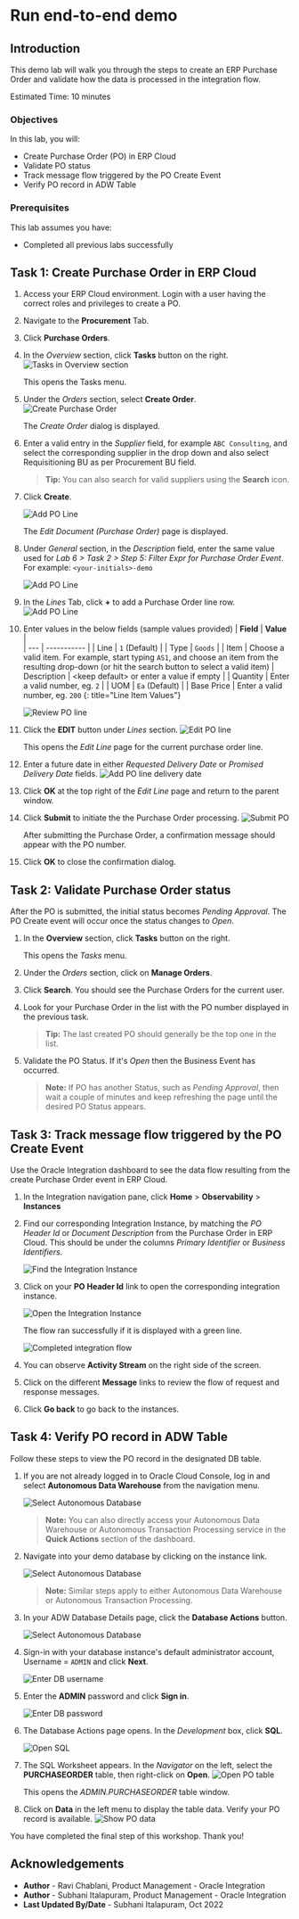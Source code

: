 # Run end-to-end demo

## Introduction
This demo lab will walk you through the steps to create an ERP Purchase Order and validate how the data is processed in the integration flow.

Estimated Time: 10 minutes

### Objectives
In this lab, you will:
- Create Purchase Order (PO) in ERP Cloud
- Validate PO status
- Track message flow triggered by the PO Create Event
- Verify PO record in ADW Table

### Prerequisites
This lab assumes you have:
- Completed all previous labs successfully


## Task 1: Create Purchase Order in ERP Cloud
1. Access your ERP Cloud environment. Login with a user having the correct roles and privileges to create a PO.

2. Navigate to the **Procurement** Tab.

3. Click **Purchase Orders**.

4. In the *Overview* section, click **Tasks** button on the right.
   ![Tasks in Overview section](images/overview-tasks.png)

    This opens the Tasks menu.

5. Under the *Orders* section, select **Create Order**.
   ![Create Purchase Order](images/create-order-action.png)

    The *Create Order* dialog is displayed.

6. Enter a valid entry in the *Supplier* field, for example `ABC Consulting`, and select the corresponding supplier in the drop down and also select Requisitioning BU as per Procurement BU field.

    > **Tip:** You can also search for valid suppliers using the **Search** icon.


7. Click **Create**.

    ![Add PO Line](images/create-po.png)

    The *Edit Document (Purchase Order)* page is displayed.

8. Under *General* section, in the *Description* field, enter the same value used for *Lab 6 &gt; Task 2 &gt; Step 5: Filter Expr for Purchase Order Event*. For example: `<your-initials>-demo`

    ![Add PO Line](images/enter-po-filter.png)

9. In the *Lines* Tab, click **+** to add a Purchase Order line row.
    ![Add PO Line](images/add-po-line.png)

10. Enter values in the below fields (sample values provided)
    | **Field**        | **Value**          |       
    | --- | ----------- |
    | Line | `1` (Default)       |
    | Type | `Goods` |
    | Item | Choose a valid item. For example, start typing `AS1`, and choose an item from the resulting drop-down (or hit the search button to select a valid item)
    | Description | &lt;keep default&gt; or enter a value if empty |
    | Quantity | Enter a valid number, eg. `2` |
    | UOM | `Ea` (Default) |
    | Base Price | Enter a valid number, eg. `200`
    {: title="Line Item Values"}

     ![Review PO line](images/review-po-line.png)

11. Click the **EDIT** button under *Lines* section.
    ![Edit PO line](images/edit-po-line.png)

    This opens the *Edit Line* page for the current purchase order line.

12. Enter a future date in either *Requested Delivery Date* or *Promised Delivery Date* fields.
    ![Add PO line delivery date](images/add-delivery-date.png)

13. Click **OK** at the top right of the *Edit Line* page and return to the parent window.

14. Click **Submit** to initiate the the Purchase Order processing.
    ![Submit PO](images/submit-po.png)

    After submitting the Purchase Order, a confirmation message should appear with the PO number.

15. Click **OK** to close the confirmation dialog.


## Task 2: Validate Purchase Order status
After the PO is submitted, the initial status becomes *Pending Approval*. The PO Create event will occur once the status changes to *Open*.

1. In the **Overview** section, click **Tasks** button on the right.

    This opens the *Tasks* menu.

2. Under the *Orders* section, click on **Manage Orders**.

3. Click **Search**. You should see the Purchase Orders for the current user.

4. Look for your Purchase Order in the list with the PO number displayed in the previous task.

    > **Tip:** The last created PO should generally be the top one in the list.

5. Validate the PO Status. If it's *Open* then the Business Event has occurred.

    > **Note:** If PO has another Status, such as *Pending Approval*, then wait a couple of minutes and keep refreshing the page until the desired PO Status appears.


## Task 3: Track message flow triggered by the PO Create Event
Use the Oracle Integration dashboard to see the data flow resulting from the create Purchase Order event in ERP Cloud.

1. In the Integration navigation pane, click **Home** &gt; **Observability** &gt; **Instances**

2. Find our corresponding Integration Instance, by matching the *PO Header Id* or *Document Description* from the Purchase Order in ERP Cloud. This should be under the columns *Primary Identifier* or *Business Identifiers*.

    ![Find the Integration Instance](images/integration-instance-run.png)

3. Click on your **PO Header Id** link to open the corresponding integration instance.

    ![Open the Integration Instance](images/integration-instance-open.png)

    The flow ran successfully if it is displayed with a green line.

    ![Completed integration flow](images/completed-integration-flow.png)

4. You can observe **Activity Stream** on the right side of the screen.

5. Click on the different **Message** links to review the flow of request and response messages.

6. Click **Go back** to go back to the instances.


## Task 4: Verify PO record in ADW Table
Follow these steps to view the PO record in the designated DB table.

1. If you are not already logged in to Oracle Cloud Console, log in and select **Autonomous Data Warehouse** from the navigation menu.

    ![Select Autonomous Database](../setup/images/adb-navigation.png)

    > **Note:** You can also directly access your Autonomous Data Warehouse or Autonomous Transaction Processing service in the **Quick Actions** section of the dashboard.

2. Navigate into your demo database by clicking on the instance link.

    ![Select Autonomous Database](../setup/images/select-adb-instance.png)

    > **Note:** Similar steps apply to either Autonomous Data Warehouse or Autonomous Transaction Processing.

3. In your ADW Database Details page, click the **Database Actions** button.

    ![Select Autonomous Database](../setup/images/click-database-actions.png)

4. Sign-in with your database instance's default administrator account, Username = `ADMIN` and click **Next**.

    ![Enter DB username](../setup/images/enter-username.png)

5.  Enter the **ADMIN** password and click **Sign in**.

    ![Enter DB password](../setup/images/enter-password.png)

6. The Database Actions page opens. In the *Development* box, click **SQL**.

    ![Open SQL](../setup/images/open-sql.png)


7. The SQL Worksheet appears. In the *Navigator* on the left, select the **PURCHASEORDER** table, then right-click on **Open**.
    ![Open PO table](images/open-po-table.png)

    This opens the *ADMIN.PURCHASEORDER* table window.

8. Click on **Data** in the left menu to display the table data. Verify your PO record is available.
    ![Show PO data](images/show-po-data.png)


You have completed the final step of this workshop. Thank you!

## Acknowledgements
* **Author** - Ravi Chablani, Product Management - Oracle Integration
* **Author** - Subhani Italapuram, Product Management - Oracle Integration
* **Last Updated By/Date** - Subhani Italapuram, Oct 2022
